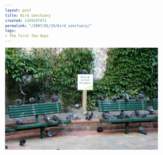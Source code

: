 ```yaml
---
layout: post
title: Bird sanctuary
created: 1169197472
permalink: "/2007/01/19/bird_sanctuary/"
tags:
- The first few days
---
```


<img src="/image/images/IMG_2877.JPG"/>

